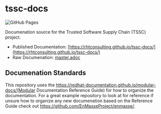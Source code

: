 

# tssc-docs

![GitHub Pages](https://github.com/rhtconsulting/tssc-docs/workflows/GitHub%20Pages/badge.svg?branch=master&event=push)

Documenation source for the Trusted Software Supply Chain (TSSC) project.

* Published Documentation: [https://rhtconsulting.github.io/tssc-docs/](https://rhtconsulting.github.io/tssc-docs/)
* Raw Documenation: [master.adoc](master.adoc)

## Documenation Standards

This repository uses the https://redhat-documentation.github.io/modular-docs/(Modular Documentation Reference Guide) for how to organize the documentation. For a great example repository to look at for reference if unsure how to organize any new documenation based on the Reference Guide check out https://github.com/EnMasseProject/enmasse/.
